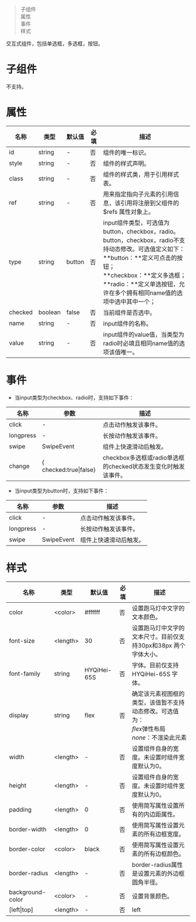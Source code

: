 > 子组件  
> 属性  
> 事件  
> 样式  

交互式组件，包括单选框，多选框，按钮。

# 子组件
不支持。

# 属性
|  名称   | 类型  |  默认值   | 必填  | 描述  |
|  ----  | ----  |  ----  | ----  | ----  |
| id  | string | -  | 否 | 组件的唯一标识。 |
| style  | string | -  | 否 | 组件的样式声明。 |
| class  | string | -  | 否 | 组件的样式类，用于引用样式表。 |
| ref  | string | -  | 否 | 用来指定指向子元素的引用信息，该引用将注册到父组件的$refs 属性对象上。 |
| type | string | button | 否 | input组件类型，可选值为button，checkbox，radio。<br/>button，checkbox，radio不支持动态修改。可选值定义如下：<br/>**button：**定义可点击的按钮；<br/>**checkbox：**定义多选框；<br/>**radio：**定义单选按钮，允许在多个拥有相同name值的选项中选中其中一个； |
| checked | boolean | false | 否 | 当前组件是否选中。 |
| name | string | - | 否 | input组件的名称。 |
| value | string | - | 否 | input组件的value值，当类型为radio时必填且相同name值的选项该值唯一。 |

# 事件

* 当input类型为checkbox、radio时，支持如下事件：

|  名称   | 参数  | 描述  |
|  ----  | ----  | ----  |
| click  | - | 点击动作触发该事件。 |
| longpress  | - | 长按动作触发该事件。 |
| swipe  | SwipeEvent | 组件上快速滑动后触发。 |
| change | { checked:true\|false} | checkbox多选框或radio单选框的checked状态发生变化时触发该事件。 |

* 当input类型为button时，支持如下事件：

| 名称      | 参数       | 描述                   |
| --------- | ---------- | ---------------------- |
| click     | -          | 点击动作触发该事件。   |
| longpress | -          | 长按动作触发该事件。   |
| swipe     | SwipeEvent | 组件上快速滑动后触发。 |

# 样式

|  名称   | 类型  |  默认值   | 必填  | 描述  |
|  ----  | ----  |  ----  | ----  | ----  |
| color | \<color\> | #ffffff | 否 | 设置跑马灯中文字的文本颜色。 |
| font-size | \<length\> | 30          | 否 | 设置跑马灯中文字的文本尺寸。目前仅支持30px和38px 两个字体大小。 |
| font-family | string | HYQiHei-65S | 否 | 字体。目前仅支持HYQiHei-65S 字体。 |
| display | string | flex  | 否 | 确定该元素视图框的类型，该值暂不支持动态修改。可选值为：<br/>*flex*弹性布局<br/>*none*：不渲染此元素 |
| width | \<length\> | - | 否 | 设置组件自身的宽度。未设置时组件宽度默认为0。 |
| height | \<length\> | - | 否 | 设置组件自身的宽度。未设置时组件宽度默认为0。 |
| padding | \<length\> | 0 | 否 | 使用简写属性设置所有的内边距属性。 |
| border-width | \<length\> | 0 | 否 | 使用简写属性设置元素的所有边框宽度。 |
| border-color | \<color\> | black | 否 | 使用简写属性设置元素的所有边框颜色。 |
| border-radius | \<length\> | - | 否 | border-radius属性是设置元素的外边框圆角半径。 |
| background-color | \<color\> | - | 否 | 设置背景颜色。 |
| [left\|top] | \<length\> | - | 否 | left|